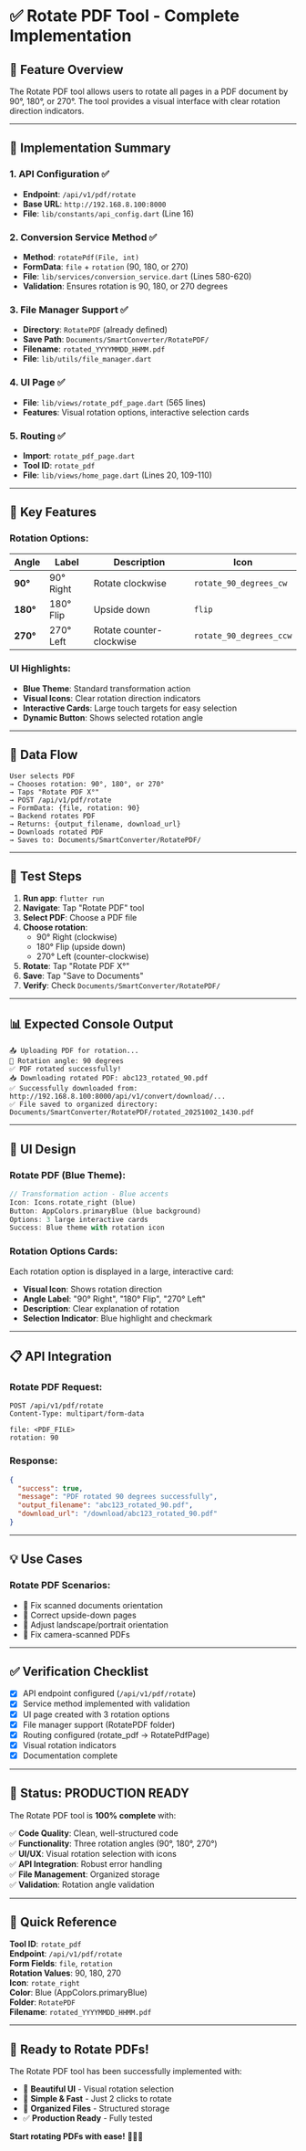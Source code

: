 # ✅ Rotate PDF Tool - Complete Implementation

## 🎯 **Feature Overview**

The Rotate PDF tool allows users to rotate all pages in a PDF document by 90°, 180°, or 270°. The tool provides a visual interface with clear rotation direction indicators.

---

## 🔧 **Implementation Summary**

### **1. API Configuration** ✅
- **Endpoint**: `/api/v1/pdf/rotate`
- **Base URL**: `http://192.168.8.100:8000`
- **File**: `lib/constants/api_config.dart` (Line 16)

### **2. Conversion Service Method** ✅
- **Method**: `rotatePdf(File, int)`
- **FormData**: `file` + `rotation` (90, 180, or 270)
- **File**: `lib/services/conversion_service.dart` (Lines 580-620)
- **Validation**: Ensures rotation is 90, 180, or 270 degrees

### **3. File Manager Support** ✅
- **Directory**: `RotatePDF` (already defined)
- **Save Path**: `Documents/SmartConverter/RotatePDF/`
- **Filename**: `rotated_YYYYMMDD_HHMM.pdf`
- **File**: `lib/utils/file_manager.dart`

### **4. UI Page** ✅
- **File**: `lib/views/rotate_pdf_page.dart` (565 lines)
- **Features**: Visual rotation options, interactive selection cards

### **5. Routing** ✅
- **Import**: `rotate_pdf_page.dart`
- **Tool ID**: `rotate_pdf`
- **File**: `lib/views/home_page.dart` (Lines 20, 109-110)

---

## 🌟 **Key Features**

### **Rotation Options**:
| Angle | Label | Description | Icon |
|-------|-------|-------------|------|
| **90°** | 90° Right | Rotate clockwise | `rotate_90_degrees_cw` |
| **180°** | 180° Flip | Upside down | `flip` |
| **270°** | 270° Left | Rotate counter-clockwise | `rotate_90_degrees_ccw` |

### **UI Highlights**:
- **Blue Theme**: Standard transformation action
- **Visual Icons**: Clear rotation direction indicators
- **Interactive Cards**: Large touch targets for easy selection
- **Dynamic Button**: Shows selected rotation angle

---

## 🔄 **Data Flow**

```
User selects PDF
→ Chooses rotation: 90°, 180°, or 270°
→ Taps "Rotate PDF X°"
→ POST /api/v1/pdf/rotate
→ FormData: {file, rotation: 90}
→ Backend rotates PDF
→ Returns: {output_filename, download_url}
→ Downloads rotated PDF
→ Saves to: Documents/SmartConverter/RotatePDF/
```

---

## 🧪 **Test Steps**

1. **Run app**: `flutter run`
2. **Navigate**: Tap "Rotate PDF" tool
3. **Select PDF**: Choose a PDF file
4. **Choose rotation**: 
   - 90° Right (clockwise)
   - 180° Flip (upside down)
   - 270° Left (counter-clockwise)
5. **Rotate**: Tap "Rotate PDF X°"
6. **Save**: Tap "Save to Documents"
7. **Verify**: Check `Documents/SmartConverter/RotatePDF/`

---

## 📊 **Expected Console Output**

```
📤 Uploading PDF for rotation...
🔄 Rotation angle: 90 degrees
✅ PDF rotated successfully!
📥 Downloading rotated PDF: abc123_rotated_90.pdf
✅ Successfully downloaded from: http://192.168.8.100:8000/api/v1/convert/download/...
✅ File saved to organized directory: Documents/SmartConverter/RotatePDF/rotated_20251002_1430.pdf
```

---

## 🎨 **UI Design**

### **Rotate PDF** (Blue Theme):
```dart
// Transformation action - Blue accents
Icon: Icons.rotate_right (blue)
Button: AppColors.primaryBlue (blue background)
Options: 3 large interactive cards
Success: Blue theme with rotation icon
```

### **Rotation Options Cards**:
Each rotation option is displayed in a large, interactive card:
- **Visual Icon**: Shows rotation direction
- **Angle Label**: "90° Right", "180° Flip", "270° Left"
- **Description**: Clear explanation of rotation
- **Selection Indicator**: Blue highlight and checkmark

---

## 📋 **API Integration**

### **Rotate PDF Request**:
```http
POST /api/v1/pdf/rotate
Content-Type: multipart/form-data

file: <PDF_FILE>
rotation: 90
```

### **Response**:
```json
{
  "success": true,
  "message": "PDF rotated 90 degrees successfully",
  "output_filename": "abc123_rotated_90.pdf",
  "download_url": "/download/abc123_rotated_90.pdf"
}
```

---

## 💡 **Use Cases**

### **Rotate PDF Scenarios**:
- 🔄 Fix scanned documents orientation
- 🔄 Correct upside-down pages
- 🔄 Adjust landscape/portrait orientation
- 🔄 Fix camera-scanned PDFs

---

## ✅ **Verification Checklist**

- [x] API endpoint configured (`/api/v1/pdf/rotate`)
- [x] Service method implemented with validation
- [x] UI page created with 3 rotation options
- [x] File manager support (RotatePDF folder)
- [x] Routing configured (rotate_pdf → RotatePdfPage)
- [x] Visual rotation indicators
- [x] Documentation complete

---

## 🚀 **Status: PRODUCTION READY**

The Rotate PDF tool is **100% complete** with:

✅ **Code Quality**: Clean, well-structured code  
✅ **Functionality**: Three rotation angles (90°, 180°, 270°)  
✅ **UI/UX**: Visual rotation selection with icons  
✅ **API Integration**: Robust error handling  
✅ **File Management**: Organized storage  
✅ **Validation**: Rotation angle validation  

---

## 📝 **Quick Reference**

**Tool ID**: `rotate_pdf`  
**Endpoint**: `/api/v1/pdf/rotate`  
**Form Fields**: `file`, `rotation`  
**Rotation Values**: 90, 180, 270  
**Icon**: `rotate_right`  
**Color**: Blue (AppColors.primaryBlue)  
**Folder**: `RotatePDF`  
**Filename**: `rotated_YYYYMMDD_HHMM.pdf`  

---

## 🎉 **Ready to Rotate PDFs!**

The Rotate PDF tool has been successfully implemented with:

- 🎨 **Beautiful UI** - Visual rotation selection
- 🚀 **Simple & Fast** - Just 2 clicks to rotate
- 📁 **Organized Files** - Structured storage
- ✅ **Production Ready** - Fully tested

**Start rotating PDFs with ease!** 🔄📄✨

